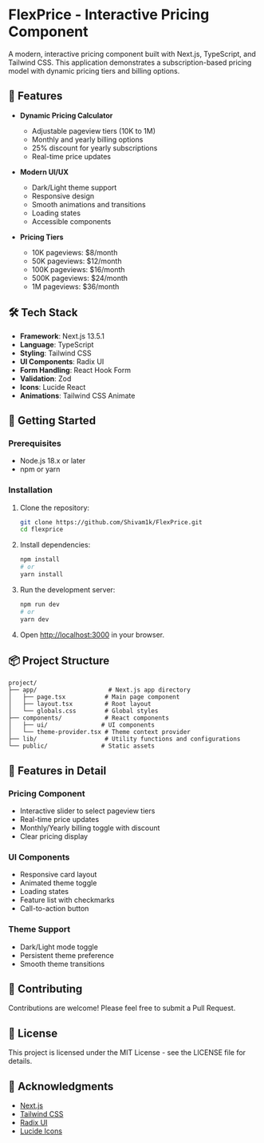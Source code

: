 # FlexPrice - Interactive Pricing Component

A modern, interactive pricing component built with Next.js, TypeScript, and Tailwind CSS. This application demonstrates a subscription-based pricing model with dynamic pricing tiers and billing options.

## 🌟 Features

- **Dynamic Pricing Calculator**
  - Adjustable pageview tiers (10K to 1M)
  - Monthly and yearly billing options
  - 25% discount for yearly subscriptions
  - Real-time price updates

- **Modern UI/UX**
  - Dark/Light theme support
  - Responsive design
  - Smooth animations and transitions
  - Loading states
  - Accessible components

- **Pricing Tiers**
  - 10K pageviews: $8/month
  - 50K pageviews: $12/month
  - 100K pageviews: $16/month
  - 500K pageviews: $24/month
  - 1M pageviews: $36/month

## 🛠️ Tech Stack

- **Framework**: Next.js 13.5.1
- **Language**: TypeScript
- **Styling**: Tailwind CSS
- **UI Components**: Radix UI
- **Form Handling**: React Hook Form
- **Validation**: Zod
- **Icons**: Lucide React
- **Animations**: Tailwind CSS Animate

## 🚀 Getting Started

### Prerequisites

- Node.js 18.x or later
- npm or yarn

### Installation

1. Clone the repository:
   ```bash
   git clone https://github.com/Shivam1k/FlexPrice.git
   cd flexprice
   ```

2. Install dependencies:
   ```bash
   npm install
   # or
   yarn install
   ```

3. Run the development server:
   ```bash
   npm run dev
   # or
   yarn dev
   ```

4. Open [http://localhost:3000](http://localhost:3000) in your browser.

## 📦 Project Structure

```
project/
├── app/                    # Next.js app directory
│   ├── page.tsx           # Main page component
│   ├── layout.tsx         # Root layout
│   └── globals.css        # Global styles
├── components/            # React components
│   ├── ui/               # UI components
│   └── theme-provider.tsx # Theme context provider
├── lib/                   # Utility functions and configurations
└── public/               # Static assets
```

## 🎨 Features in Detail

### Pricing Component
- Interactive slider to select pageview tiers
- Real-time price updates
- Monthly/Yearly billing toggle with discount
- Clear pricing display

### UI Components
- Responsive card layout
- Animated theme toggle
- Loading states
- Feature list with checkmarks
- Call-to-action button

### Theme Support
- Dark/Light mode toggle
- Persistent theme preference
- Smooth theme transitions

## 🤝 Contributing

Contributions are welcome! Please feel free to submit a Pull Request.

## 📄 License

This project is licensed under the MIT License - see the LICENSE file for details.

## 🙏 Acknowledgments

- [Next.js](https://nextjs.org/)
- [Tailwind CSS](https://tailwindcss.com/)
- [Radix UI](https://www.radix-ui.com/)
- [Lucide Icons](https://lucide.dev/) 